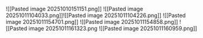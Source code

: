 ![[Pasted image 20251010151151.png]]
![[Pasted image 20251011104033.png]]![[Pasted image 20251011104226.png]]
![[Pasted image 20251011154701.png]]
![[Pasted image 20251011154858.png]]
![[Pasted image 20251011161323.png
![[Pasted image 20251011160959.png]]
